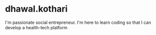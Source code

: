 # dhawal.kothari
I'm passionate social entrepreneur. I'm here to learn coding so that I can develop a health-tech platform
